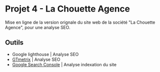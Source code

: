 # Projet 4 - La Chouette Agence
Mise en ligne de la version orignale du site web de la société "La Chouette Agence", pour une analyse SEO.

## Outils
 - Google lighthouse | Analyse SEO
 - [GTmetrix](https://gtmetrix.com/) | Analyse SEO
 - [Google Search Console](https://search.google.com/search-console/welcome?hl=fr) | Analyse indexation du site
